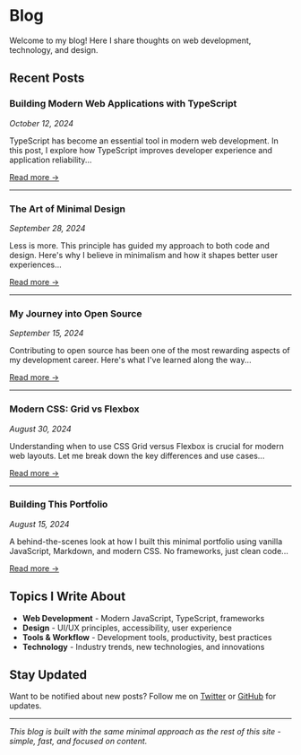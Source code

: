 # Blog

Welcome to my blog! Here I share thoughts on web development, technology, and design.

## Recent Posts

### Building Modern Web Applications with TypeScript
*October 12, 2024*

TypeScript has become an essential tool in modern web development. In this post, I explore how TypeScript improves developer experience and application reliability...

[Read more →](#post-typescript-modern-web)

---

### The Art of Minimal Design
*September 28, 2024*

Less is more. This principle has guided my approach to both code and design. Here's why I believe in minimalism and how it shapes better user experiences...

[Read more →](#post-minimal-design)

---

### My Journey into Open Source
*September 15, 2024*

Contributing to open source has been one of the most rewarding aspects of my development career. Here's what I've learned along the way...

[Read more →](#post-open-source-journey)

---

### Modern CSS: Grid vs Flexbox
*August 30, 2024*

Understanding when to use CSS Grid versus Flexbox is crucial for modern web layouts. Let me break down the key differences and use cases...

[Read more →](#post-css-grid-flexbox)

---

### Building This Portfolio
*August 15, 2024*

A behind-the-scenes look at how I built this minimal portfolio using vanilla JavaScript, Markdown, and modern CSS. No frameworks, just clean code...

[Read more →](#post-building-portfolio)

## Topics I Write About

- **Web Development** - Modern JavaScript, TypeScript, frameworks
- **Design** - UI/UX principles, accessibility, user experience
- **Tools & Workflow** - Development tools, productivity, best practices
- **Technology** - Industry trends, new technologies, and innovations

## Stay Updated

Want to be notified about new posts? Follow me on [Twitter](https://twitter.com/NishikantaRay) or [GitHub](https://github.com/NishikantaRay) for updates.

---

*This blog is built with the same minimal approach as the rest of this site - simple, fast, and focused on content.*